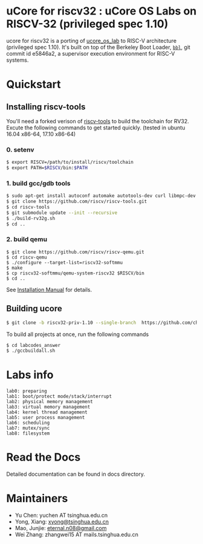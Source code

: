 # uCore for riscv32 : uCore OS Labs on RISCV-32 (privileged spec 1.10)

ucore for riscv32 is a porting of [ucore_os_lab](https://github.com/chyyuu/ucore_os_lab.git) to RISC-V architecture (privileged spec 1.10). It's built on top of the Berkeley Boot Loader, [`bbl`](https://github.com/riscv/riscv-pk.git), git commit id e5846a2,  a supervisor execution environment for RISC-V systems.

# Quickstart

## Installing riscv-tools

You'll need a forked verison of [riscv-tools](https://github.com/riscv/riscv-tools) to build the toolchain for RV32. Excute the following commands to get started quickly. (tested in ubuntu 16.04 x86-64, 17.10 x86-64)

### 0. setenv
```bash
$ export RISCV=/path/to/install/riscv/toolchain
$ export PATH=$RISCV/bin:$PATH
```

### 1. build gcc/gdb tools 
```bash
$ sudo apt-get install autoconf automake autotools-dev curl libmpc-dev libmpfr-dev libgmp-dev gawk build-essential bison flex texinfo gperf libtool patchutils bc zlib1g-dev
$ git clone https://github.com/riscv/riscv-tools.git
$ cd riscv-tools
$ git submodule update --init --recursive
$ ./build-rv32g.sh
$ cd ..
```

### 2. build qemu

```
$ git clone https://github.com/riscv/riscv-qemu.git
$ cd riscv-qemu
$ ./configure --target-list=riscv32-softmmu
$ make
$ cp riscv32-softmmu/qemu-system-riscv32 $RISCV/bin
$ cd ..
```

See [Installation Manual](https://github.com/ring00/riscv-tools#the-risc-v-gcc-toolchain-installation-manual) for details.

## Building ucore

```bash
$ git clone -b riscv32-priv-1.10 --single-branch  https://github.com/chyyuu/ucore_os_lab.git
```

To build all projects at once, run the following commands

```bash
$ cd labcodes_answer
$ ./gccbuildall.sh
```


# Labs info
```
lab0: preparing
lab1: boot/protect mode/stack/interrupt
lab2: physical memory management
lab3: virtual memory management
lab4: kernel thread management
lab5: user process management
lab6: scheduling
lab7: mutex/sync
lab8: filesystem
```

# Read the Docs

Detailed documentation can be found in docs directory.

# Maintainers
- Yu Chen: yuchen AT tsinghua.edu.cn
- Yong, Xiang: xyong@tsinghua.edu.cn
- Mao, Junjie: eternal.n08@gmail.com
- Wei Zhang:  zhangwei15 AT mails.tsinghua.edu.cn

